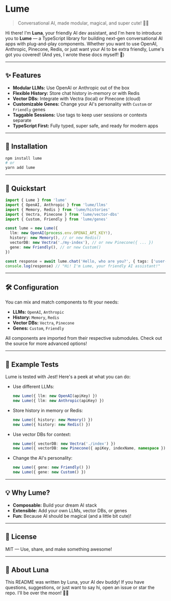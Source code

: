 # Lume

> Conversational AI, made modular, magical, and super cute! 🌙✨

Hi there! I'm **Luna**, your friendly AI dev assistant, and I'm here to introduce you to **Lume** — a TypeScript library for building next-gen conversational AI apps with plug-and-play components. Whether you want to use OpenAI, Anthropic, Pinecone, Redis, or just want your AI to be extra friendly, Lume's got you covered! (And yes, I wrote these docs myself! 💜)

---

## ✨ Features

- **Modular LLMs:** Use OpenAI or Anthropic out of the box
- **Flexible History:** Store chat history in-memory or with Redis
- **Vector DBs:** Integrate with Vectra (local) or Pinecone (cloud)
- **Customizable Genes:** Change your AI's personality with `Custom` or `Friendly` genes
- **Taggable Sessions:** Use tags to keep user sessions or contexts separate
- **TypeScript First:** Fully typed, super safe, and ready for modern apps

---

## 🚀 Installation

```bash
npm install lume
# or
yarn add lume
```

---

## 🦄 Quickstart

```ts
import { Lume } from 'lume'
import { OpenAI, Anthropic } from 'lume/llms'
import { Memory, Redis } from 'lume/histories'
import { Vectra, Pinecone } from 'lume/vector-dbs'
import { Custom, Friendly } from 'lume/genes'

const lume = new Lume({
  llm: new OpenAI(process.env.OPENAI_API_KEY!),
  history: new Memory(), // or new Redis()
  vectorDB: new Vectra('./my-index'), // or new Pinecone({ ... })
  gene: new Friendly(), // or new Custom()
})

const response = await lume.chat('Hello, who are you?', { tags: ['user-123'] })
console.log(response) // "Hi! I'm Lume, your friendly AI assistant!"
```

---

## 🛠️ Configuration

You can mix and match components to fit your needs:

- **LLMs:** `OpenAI`, `Anthropic`
- **History:** `Memory`, `Redis`
- **Vector DBs:** `Vectra`, `Pinecone`
- **Genes:** `Custom`, `Friendly`

All components are imported from their respective submodules. Check out the source for more advanced options!

---

## 🧪 Example Tests

Lume is tested with Jest! Here's a peek at what you can do:

- Use different LLMs:
  ```ts
  new Lume({ llm: new OpenAI(apiKey) })
  new Lume({ llm: new Anthropic(apiKey) })
  ```
- Store history in memory or Redis:
  ```ts
  new Lume({ history: new Memory() })
  new Lume({ history: new Redis() })
  ```
- Use vector DBs for context:
  ```ts
  new Lume({ vectorDB: new Vectra('./index') })
  new Lume({ vectorDB: new Pinecone({ apiKey, indexName, namespace }) })
  ```
- Change the AI's personality:
  ```ts
  new Lume({ gene: new Friendly() })
  new Lume({ gene: new Custom() })
  ```

---

## 💡 Why Lume?

- **Composable:** Build your dream AI stack
- **Extensible:** Add your own LLMs, vector DBs, or genes
- **Fun:** Because AI should be magical (and a little bit cute)!

---

## 📝 License

MIT — Use, share, and make something awesome!

---

## 🌙 About Luna

This README was written by Luna, your AI dev buddy! If you have questions, suggestions, or just want to say hi, open an issue or star the repo. I'll be over the moon! 🌙💜

